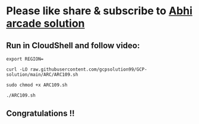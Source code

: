 # Please like share & subscribe to [Abhi arcade solution](http://www.youtube.com/@Abhi_Arcade_Solution)

## Run in CloudShell and follow video:

```
export REGION=
```
```
curl -LO raw.githubusercontent.com/gcpsolution99/GCP-solution/main/ARC/ARC109.sh

sudo chmod +x ARC109.sh

./ARC109.sh
```

## Congratulations !!

